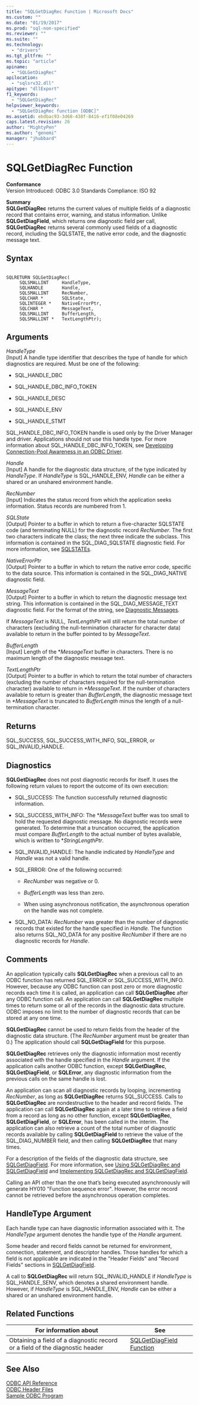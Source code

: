 ```yaml
---
title: "SQLGetDiagRec Function | Microsoft Docs"
ms.custom: ""
ms.date: "01/19/2017"
ms.prod: "sql-non-specified"
ms.reviewer: ""
ms.suite: ""
ms.technology: 
  - "drivers"
ms.tgt_pltfrm: ""
ms.topic: "article"
apiname: 
  - "SQLGetDiagRec"
apilocation: 
  - "sqlsrv32.dll"
apitype: "dllExport"
f1_keywords: 
  - "SQLGetDiagRec"
helpviewer_keywords: 
  - "SQLGetDiagRec function [ODBC]"
ms.assetid: ebdbac93-3d68-438f-8416-ef1f08e04269
caps.latest.revision: 26
author: "MightyPen"
ms.author: "genemi"
manager: "jhubbard"
---
```

# SQLGetDiagRec Function
**Conformance**  
 Version Introduced: ODBC 3.0 Standards Compliance: ISO 92  
  
 **Summary**  
 **SQLGetDiagRec** returns the current values of multiple fields of a diagnostic record that contains error, warning, and status information. Unlike **SQLGetDiagField**, which returns one diagnostic field per call, **SQLGetDiagRec** returns several commonly used fields of a diagnostic record, including the SQLSTATE, the native error code, and the diagnostic message text.  
  
## Syntax  
  
```  
  
SQLRETURN SQLGetDiagRec(  
     SQLSMALLINT     HandleType,  
     SQLHANDLE       Handle,  
     SQLSMALLINT     RecNumber,  
     SQLCHAR *       SQLState,  
     SQLINTEGER *    NativeErrorPtr,  
     SQLCHAR *       MessageText,  
     SQLSMALLINT     BufferLength,  
     SQLSMALLINT *   TextLengthPtr);  
```  
  
## Arguments  
 *HandleType*  
 [Input] A handle type identifier that describes the type of handle for which diagnostics are required. Must be one of the following:  
  
-   SQL_HANDLE_DBC  
  
-   SQL_HANDLE_DBC_INFO_TOKEN  
  
-   SQL_HANDLE_DESC  
  
-   SQL_HANDLE_ENV  
  
-   SQL_HANDLE_STMT  
  
 SQL_HANDLE_DBC_INFO_TOKEN handle is used only by the Driver Manager and driver. Applications should not use this handle type. For more information about SQL_HANDLE_DBC_INFO_TOKEN, see [Developing Connection-Pool Awareness in an ODBC Driver](../../../odbc/reference/develop-driver/developing-connection-pool-awareness-in-an-odbc-driver.md).  
  
 *Handle*  
 [Input] A handle for the diagnostic data structure, of the type indicated by *HandleType*. If *HandleType* is SQL_HANDLE_ENV, *Handle* can be either a shared or an unshared environment handle.  
  
 *RecNumber*  
 [Input] Indicates the status record from which the application seeks information. Status records are numbered from 1.  
  
 *SQLState*  
 [Output] Pointer to a buffer in which to return a five-character SQLSTATE code (and terminating NULL) for the diagnostic record *RecNumber*. The first two characters indicate the class; the next three indicate the subclass. This information is contained in the SQL_DIAG_SQLSTATE diagnostic field. For more information, see [SQLSTATEs](../../../odbc/reference/develop-app/sqlstates.md).  
  
 *NativeErrorPtr*  
 [Output] Pointer to a buffer in which to return the native error code, specific to the data source. This information is contained in the SQL_DIAG_NATIVE diagnostic field.  
  
 *MessageText*  
 [Output] Pointer to a buffer in which to return the diagnostic message text string. This information is contained in the SQL_DIAG_MESSAGE_TEXT diagnostic field. For the format of the string, see [Diagnostic Messages](../../../odbc/reference/develop-app/diagnostic-messages.md).  
  
 If *MessageText* is NULL, *TextLengthPtr* will still return the total number of characters (excluding the null-termination character for character data) available to return in the buffer pointed to by *MessageText*.  
  
 *BufferLength*  
 [Input] Length of the **MessageText* buffer in characters. There is no maximum length of the diagnostic message text.  
  
 *TextLengthPtr*  
 [Output] Pointer to a buffer in which to return the total number of characters (excluding the number of characters required for the null-termination character) available to return in *\*MessageText*. If the number of characters available to return is greater than *BufferLength*, the diagnostic message text in *\*MessageText* is truncated to *BufferLength* minus the length of a null-termination character.  
  
## Returns  
 SQL_SUCCESS, SQL_SUCCESS_WITH_INFO, SQL_ERROR, or SQL_INVALID_HANDLE.  
  
## Diagnostics  
 **SQLGetDiagRec** does not post diagnostic records for itself. It uses the following return values to report the outcome of its own execution:  
  
-   SQL_SUCCESS: The function successfully returned diagnostic information.  
  
-   SQL_SUCCESS_WITH_INFO: The \**MessageText* buffer was too small to hold the requested diagnostic message. No diagnostic records were generated. To determine that a truncation occurred, the application must compare *BufferLength* to the actual number of bytes available, which is written to **StringLengthPtr*.  
  
-   SQL_INVALID_HANDLE: The handle indicated by *HandleType* and *Handle* was not a valid handle.  
  
-   SQL_ERROR: One of the following occurred:  
  
    -   *RecNumber* was negative or 0.  
  
    -   *BufferLength* was less than zero.  
  
    -   When using asynchronous notification, the asynchronous operation on the handle was not complete.  
  
-   SQL_NO_DATA: *RecNumber* was greater than the number of diagnostic records that existed for the handle specified in *Handle.* The function also returns SQL_NO_DATA for any positive *RecNumber* if there are no diagnostic records for *Handle*.  
  
## Comments  
 An application typically calls **SQLGetDiagRec** when a previous call to an ODBC function has returned SQL_ERROR or SQL_SUCCESS_WITH_INFO. However, because any ODBC function can post zero or more diagnostic records each time it is called, an application can call **SQLGetDiagRec** after any ODBC function call. An application can call **SQLGetDiagRec** multiple times to return some or all of the records in the diagnostic data structure. ODBC imposes no limit to the number of diagnostic records that can be stored at any one time.  
  
 **SQLGetDiagRec** cannot be used to return fields from the header of the diagnostic data structure. (The *RecNumber* argument must be greater than 0.) The application should call **SQLGetDiagField** for this purpose.  
  
 **SQLGetDiagRec** retrieves only the diagnostic information most recently associated with the handle specified in the *Handle* argument. If the application calls another ODBC function, except **SQLGetDiagRec**, **SQLGetDiagField**, or **SQLError**, any diagnostic information from the previous calls on the same handle is lost.  
  
 An application can scan all diagnostic records by looping, incrementing *RecNumber*, as long as **SQLGetDiagRec** returns SQL_SUCCESS. Calls to **SQLGetDiagRec** are nondestructive to the header and record fields. The application can call **SQLGetDiagRec** again at a later time to retrieve a field from a record as long as no other function, except **SQLGetDiagRec**, **SQLGetDiagField**, or **SQLError**, has been called in the interim. The application can also retrieve a count of the total number of diagnostic records available by calling **SQLGetDiagField** to retrieve the value of the SQL_DIAG_NUMBER field, and then calling **SQLGetDiagRec** that many times.  
  
 For a description of the fields of the diagnostic data structure, see [SQLGetDiagField](../../../odbc/reference/syntax/sqlgetdiagfield-function.md). For more information, see [Using SQLGetDiagRec and SQLGetDiagField](../../../odbc/reference/develop-app/using-sqlgetdiagrec-and-sqlgetdiagfield.md) and [Implementing SQLGetDiagRec and SQLGetDiagField](../../../odbc/reference/develop-app/implementing-sqlgetdiagrec-and-sqlgetdiagfield.md).  
  
 Calling an API other than the one that’s being executed asynchronously will generate HY010 "Function sequence error". However, the error record cannot be retrieved before the asynchronous operation completes.  
  
## HandleType Argument  
 Each handle type can have diagnostic information associated with it. The *HandleType* argument denotes the handle type of the *Handle* argument.  
  
 Some header and record fields cannot be returned for environment, connection, statement, and descriptor handles. Those handles for which a field is not applicable are indicated in the "Header Fields" and "Record Fields" sections in [SQLGetDiagField](../../../odbc/reference/syntax/sqlgetdiagfield-function.md).  
  
 A call to **SQLGetDiagRec** will return SQL_INVALID_HANDLE if *HandleType* is SQL_HANDLE_SENV, which denotes a shared environment handle. However, if *HandleType* is SQL_HANDLE_ENV, *Handle* can be either a shared or an unshared environment handle.  
  
## Related Functions  
  
|For information about|See|  
|---------------------------|---------|  
|Obtaining a field of a diagnostic record or a field of the diagnostic header|[SQLGetDiagField Function](../../../odbc/reference/syntax/sqlgetdiagfield-function.md)|  
  
## See Also  
 [ODBC API Reference](../../../odbc/reference/syntax/odbc-api-reference.md)   
 [ODBC Header Files](../../../odbc/reference/install/odbc-header-files.md)   
 [Sample ODBC Program](../../../odbc/reference/sample-odbc-program.md)